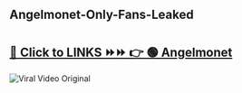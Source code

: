 
 ## Angelmonet-Only-Fans-Leaked

# <h2><a href="https://clipsfans.com/Angelmonet&ref=git">🔗 Click to LINKS ⏩⏩ 👉 🟢 Angelmonet </a></h2>

<a href="https://clipsfans.com/Angelmonet&ref=git" rel="nofollow" data-target="animated-image.originalLink"><img src="https://i.ibb.co.com/xMMVF88/686577567.gif" alt="Viral Video Original" style="max-width: 100%; display: inline-block;" data-target="animated-image.originalImage"></a>
